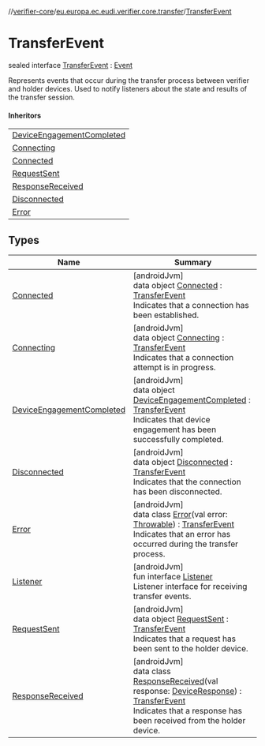 //[verifier-core](../../../index.md)/[eu.europa.ec.eudi.verifier.core.transfer](../index.md)/[TransferEvent](index.md)

# TransferEvent

sealed interface [TransferEvent](index.md) : [Event](../-event/index.md)

Represents events that occur during the transfer process between verifier and holder devices. Used to notify listeners about the state and results of the transfer session.

#### Inheritors

| |
|---|
| [DeviceEngagementCompleted](-device-engagement-completed/index.md) |
| [Connecting](-connecting/index.md) |
| [Connected](-connected/index.md) |
| [RequestSent](-request-sent/index.md) |
| [ResponseReceived](-response-received/index.md) |
| [Disconnected](-disconnected/index.md) |
| [Error](-error/index.md) |

## Types

| Name | Summary |
|---|---|
| [Connected](-connected/index.md) | [androidJvm]<br>data object [Connected](-connected/index.md) : [TransferEvent](index.md)<br>Indicates that a connection has been established. |
| [Connecting](-connecting/index.md) | [androidJvm]<br>data object [Connecting](-connecting/index.md) : [TransferEvent](index.md)<br>Indicates that a connection attempt is in progress. |
| [DeviceEngagementCompleted](-device-engagement-completed/index.md) | [androidJvm]<br>data object [DeviceEngagementCompleted](-device-engagement-completed/index.md) : [TransferEvent](index.md)<br>Indicates that device engagement has been successfully completed. |
| [Disconnected](-disconnected/index.md) | [androidJvm]<br>data object [Disconnected](-disconnected/index.md) : [TransferEvent](index.md)<br>Indicates that the connection has been disconnected. |
| [Error](-error/index.md) | [androidJvm]<br>data class [Error](-error/index.md)(val error: [Throwable](https://kotlinlang.org/api/latest/jvm/stdlib/kotlin-stdlib/kotlin/-throwable/index.html)) : [TransferEvent](index.md)<br>Indicates that an error has occurred during the transfer process. |
| [Listener](-listener/index.md) | [androidJvm]<br>fun interface [Listener](-listener/index.md)<br>Listener interface for receiving transfer events. |
| [RequestSent](-request-sent/index.md) | [androidJvm]<br>data object [RequestSent](-request-sent/index.md) : [TransferEvent](index.md)<br>Indicates that a request has been sent to the holder device. |
| [ResponseReceived](-response-received/index.md) | [androidJvm]<br>data class [ResponseReceived](-response-received/index.md)(val response: [DeviceResponse](../../eu.europa.ec.eudi.verifier.core.response/-device-response/index.md)) : [TransferEvent](index.md)<br>Indicates that a response has been received from the holder device. |
